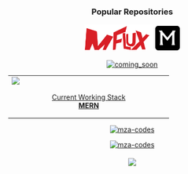 
<h3 align="center">Popular Repositories</h3>

<p align="center">
<a href="https://mflux.netlify.app/" target="_blank" rel="noreferrer"
  ><img src="https://github.com/mza-codes/mzaFlux/blob/a65bee3602d25a6f41957f7cf1f60e7784798821/src/Components/NavBar/mflux-red.png" width="140" alt="_logo" border="0"></a>
 <a href="https://github.com/mza-codes/minimal-react"
    ><img src="https://github.com/mza-codes/minimal-react/blob/62fd10162f49d62abf1aa6b4ec1d5fadbab4a38f/public/logo.png" width="50" alt="react_tailwind" border="0"></a>
 <br/>
 <br/>
 <a href="https://github.com/mza-codes/minimal-react">
   <a href="#">
    <img src="https://img.freepik.com/free-vector/red-stamp-white-background_1035-4808.jpg?w=360" width="70" alt="coming_soon" border="0">
</a>
</p>

<table align="center">
  <tr width="100%">
     <td valign="center" width="50%" ><a href="#">
      <img width="250px" src="https://pxmatrix.com/wp-content/uploads/2021/09/mernstack-dev.png"/> <br /> <p align="center"> Current Working Stack <br /><b>MERN</b></td> 
    <!-- <td valign="center" width="50%" ><a href="#">
    <img width="250px" src="https://png.pngtree.com/png-vector/20220527/ourmid/pngtree-system-administrator-data-hardware-server-png-image_4755206.png"/> <br /> <p align="center"> Previous Role <br />
    <b>System Administrator </b>
</td> -->
  </tr>
</table>

<!--  -->
<!-- https://png.pngtree.com/png-vector/20220527/ourmid/pngtree-system-administrator-data-hardware-server-png-image_4755206.png
<p align="center"> <img src="https://github-readme-stats.vercel.app/api?username=mza-codes&show_icons=true&theme=great-gatsby" alt="mza-codes" /> -->

<!-- Session -->
<!-- Shows JavaScript @ 100%  -->
<!-- <p align="center">
  <img align="center" src="https://github-readme-stats.vercel.app/api/top-langs/?username=mza-codes&hide=html,css,python,scss,handlebars,php,roff,powershell,shell,c&title_color=fff3be&text_color=fff3be&icon_color=CFF5E7&bg_color=111&border_color=ffeea4" />
</p> -->
<p align="center"> <a href="#"> 
  <img src="https://github-readme-stats.vercel.app/api?username=mza-codes&show_icons=true&theme=blue-green&count_private=true&border_color=A0E4CB&text_color=CFF5E7&icon_color=CFF5E7&title_color=03c04a&custom_title=server@dev-mza:~$%20git%20status&bg_color=111" alt="mza-codes" /> </a>
</p>

<p align="center">
 <!-- ![](https://github-readme-stats.vercel.app/api?username=mza-codes&theme=radical0&hide_border=false&include_all_commits=true&count_private=true)<br/>
![](https://github-readme-streak-stats.herokuapp.com/?user=mza-codes&theme=radical0&hide_border=false)<br/>
![](https://github-readme-stats.vercel.app/api/top-langs/?username=mza-codes&theme=radical&hide_border=false&include_all_commits=true&count_private=true&layout=compact) -->
 <a href="#"> 
  <img src="https://github-readme-streak-stats.herokuapp.com/?user=mza-codes&theme=dark&show_icons=true" alt="mza-codes" /> </a>
    <br />
  <br />
  <a href="#">
  <img align="center" src="https://github-readme-stats.vercel.app/api/top-langs/?username=mza-codes&theme=dark&include_all_commits=true&count_private=true&layout=compact" /></a>
   
  <!-- <a href="#">
  <img align="center" src="https://github-readme-stats.vercel.app/api/top-langs/?username=mza-codes&theme=blue-green&hide=html,css&title_color=03c04a&text_color=CFF5E7&icon_color=CFF5E7&border_color=A0E4CB" />
  </a> -->
</p>

<!-- 
![My GitHub Stats](https://github-readme-stats.vercel.app/api?username=mza-codes&show_icons=true&theme=blue-green&count_private=true&border_color=001F1E&text_color=fc5662&icon_color=fc5662&title_color=fc000d&custom_title=GitHub%20Status) -->

<!-- 
![My GitHub Stats](https://github-readme-stats.vercel.app/api?username=mza-codes&show_icons=true&theme=blue-green&count_private=true&include_all_commits=true&border_color=001F1E&text_color=09d672&icon_color=00C2C2&title_color=00F1E9&custom_title=My%20Stats) -->
